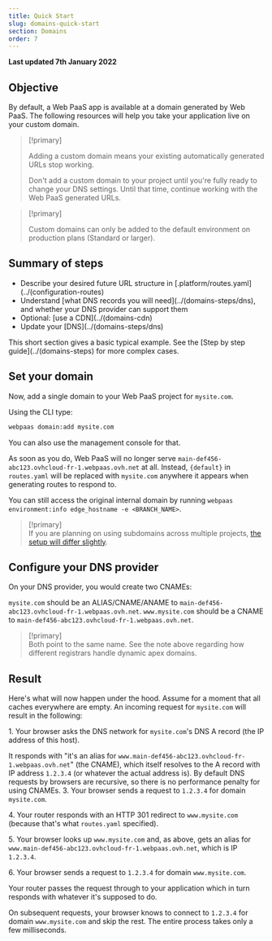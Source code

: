 ```yaml
---
title: Quick Start
slug: domains-quick-start
section: Domains
order: 7
---
```


**Last updated 7th January 2022**

## Objective  

By default, a Web PaaS app is available at a domain generated by Web PaaS. The following resources will help you take your application live on your custom domain.

> [!primary]  
> 
> Adding a custom domain means your existing automatically generated URLs stop working.
> 
> Don't add a custom domain to your project until you're fully ready to change your DNS settings.
> Until that time, continue working with the Web PaaS generated URLs.
> 
> 

> [!primary]  
> 
> Custom domains can only be added to the default environment on production plans (Standard or larger).
> 
> 

## Summary of steps

* Describe your desired future URL structure in [.platform/routes.yaml](../(configuration-routes)
* Understand [what DNS records you will need](../(domains-steps/dns), and whether your DNS provider can support them
* Optional: [use a CDN](../(domains-cdn)
* Update your [DNS](../(domains-steps/dns)

This short section gives a basic typical example.
See the [Step by step guide](../(domains-steps) for more complex cases.

## Set your domain

Now, add a single domain to your Web PaaS project for `mysite.com`.

Using the CLI type:

```bash
webpaas domain:add mysite.com
```

You can also use the management console for that.

As soon as you do, Web PaaS will no longer serve `main-def456-abc123.ovhcloud-fr-1.webpaas.ovh.net` at all.
Instead, `{default}` in `routes.yaml` will be replaced with `mysite.com` anywhere it appears when generating routes to respond to.

You can still access the original internal domain by running `webpaas environment:info edge_hostname -e <BRANCH_NAME>`.

> [!primary]  
> If you are planning on using subdomains across multiple projects, [the setup will differ slightly](../domains-steps/subdomains).
> 

## Configure your DNS provider

On your DNS provider, you would create two CNAMEs:

`mysite.com` should be an ALIAS/CNAME/ANAME  to `main-def456-abc123.ovhcloud-fr-1.webpaas.ovh.net`.
`www.mysite.com` should be a CNAME to `main-def456-abc123.ovhcloud-fr-1.webpaas.ovh.net`.

> [!primary]  
> Both point to the same name. See the note above regarding how different registrars handle dynamic apex domains.
> 

## Result

Here's what will now happen under the hood.
Assume for a moment that all caches everywhere are empty.
An incoming request for `mysite.com` will result in the following:

1\. Your browser asks the DNS network for `mysite.com`'s DNS A record (the IP address of this host).

   It responds with "it's an alias for `www.main-def456-abc123.ovhcloud-fr-1.webpaas.ovh.net`" (the CNAME),
   which itself resolves to the A record with IP address `1.2.3.4` (or whatever the actual address is).
   By default DNS requests by browsers are recursive, so there is no performance penalty for using CNAMEs.
3\. Your browser sends a request to `1.2.3.4` for domain `mysite.com`.

4\. Your router responds with an HTTP 301 redirect to `www.mysite.com` (because that's what `routes.yaml` specified).

5\. Your browser looks up `www.mysite.com` and, as above, gets an alias for `www.main-def456-abc123.ovhcloud-fr-1.webpaas.ovh.net`, which is IP `1.2.3.4`.

6\. Your browser sends a request to `1.2.3.4` for domain `www.mysite.com`.

   Your router passes the request through to your application which in turn responds with whatever it's supposed to do.

On subsequent requests, your browser knows to connect to `1.2.3.4` for domain `www.mysite.com` and skip the rest.
The entire process takes only a few milliseconds.

